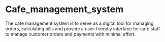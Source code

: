 # Cafe_management_system
The cafe management system is to serve as a digital tool for managing orders, calculating bills and provide a user-friendly interface for cafe staff to manage customer orders and payments with minimal effort.    
